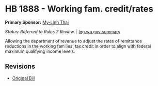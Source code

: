 # HB 1888 - Working fam. credit/rates
**Primary Sponsor:** [My-Linh Thai](/person/leg/thai_my.md)

*Status: Referred to Rules 2 Review.* | [leg.wa.gov summary](https://app.leg.wa.gov/billsummary?BillNumber=1888&Year=2021)

Allowing the department of revenue to adjust the rates of remittance reductions in the working families' tax credit in order to align with federal maximum qualifying income levels.

## Revisions
* [Original Bill](1/)